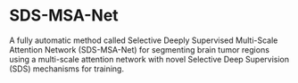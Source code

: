 # SDS-MSA-Net
A fully automatic method called Selective Deeply Supervised Multi-Scale Attention Network (SDS-MSA-Net) for segmenting brain tumor regions using a multi-scale attention network with novel Selective Deep Supervision (SDS) mechanisms for training.
